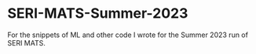 # SERI-MATS-Summer-2023
For the snippets of ML and other code I wrote for the Summer 2023 run of SERI MATS.
